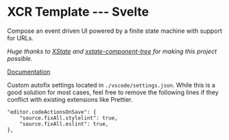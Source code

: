 # XCR Template --- Svelte
Compose an event driven UI powered by a finite state machine with support for URLs.

*Huge thanks to [XState](https://xstate.js.org/docs/) and [xstate-component-tree](https://github.com/tivac/xstate-component-tree) for making this project possible.*

[Documentation](https://github.com/qudo-lucas/xcr/tree/master/packages/xcr-core)

Custom autofix settings located in `./vscode/settings.json`. While this is a good solution for most cases, feel free to remove the following lines if they conflict with existing extensions like Prettier. 
```
"editor.codeActionsOnSave": {
    "source.fixAll.stylelint": true,
    "source.fixAll.eslint": true,
},
```